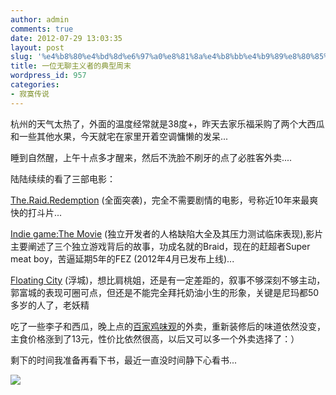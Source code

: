 ```yaml
---
author: admin
comments: true
date: 2012-07-29 13:03:35
layout: post
slug: '%e4%b8%80%e4%bd%8d%e6%97%a0%e8%81%8a%e4%b8%bb%e4%b9%89%e8%80%85%e7%9a%84%e5%85%b8%e5%9e%8b%e5%91%a8%e6%9c%ab'
title: 一位无聊主义者的典型周末
wordpress_id: 957
categories:
- 寂寞传说
---
```


杭州的天气太热了，外面的温度经常就是38度+，昨天去家乐福采购了两个大西瓜和一些其他水果，今天就宅在家里开着空调慵懒的发呆...

睡到自然醒，上午十点多才醒来，然后不洗脸不刷牙的点了必胜客外卖....

陆陆续续的看了三部电影：

[The.Raid.Redemption](http://movie.douban.com/subject/6771529/) (全面突袭)，完全不需要剧情的电影，号称近10年来最爽快的打斗片...

[Indie game:The Movie](http://movie.douban.com/subject/7015793/) (独立开发者的人格缺陷大全及其压力测试临床表现),影片主要阐述了三个独立游戏背后的故事，功成名就的Braid，现在的赶超者Super meat boy，苦逼延期5年的FEZ (2012年4月已发布上线)...

[Floating City](http://movie.douban.com/subject/10586620/) (浮城)，想比肩桃姐，还是有一定差距的，叙事不够深刻不够主动，郭富城的表现可圈可点，但还是不能完全拜托奶油小生的形象，关键是尼玛都50多岁的人了，老妖精

吃了一些李子和西瓜，晚上点的[百家鸡味观](http://www.dianping.com/shop/536867)的外卖，重新装修后的味道依然没变，主食价格涨到了13元，性价比依然很高，以后又可以多一个外卖选择了：）

剩下的时间我准备再看下书，最近一直没时间静下心看书...

![](http://ww1.sinaimg.cn/bmiddle/661e5653jw1dvdzzd5kbmj.jpg)


